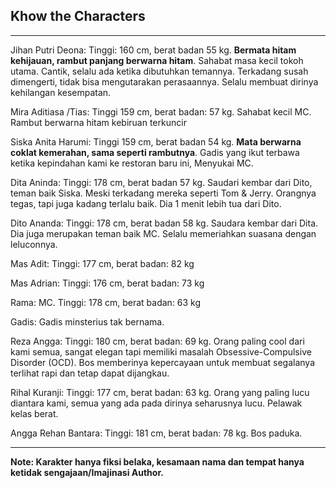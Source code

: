 ## Khow the Characters

---

Jihan Putri Deona: Tinggi: 160 cm, berat badan 55 kg.  **Bermata hitam kehijauan, rambut panjang berwarna hitam**. Sahabat masa kecil tokoh utama. Cantik, selalu ada ketika dibutuhkan temannya. Terkadang susah dimengerti, tidak bisa mengutarakan perasaannya. Selalu membuat dirinya kehilangan kesempatan.

Mira Aditiasa /Tias: Tinggi 159 cm, berat badan: 57 kg. Sahabat kecil MC. Rambut berwarna hitam kebiruan terkuncir

Siska Anita Harumi: Tinggi 159 cm, berat badan 54 kg. **Mata berwarna coklat kemerahan, sama seperti rambutnya**. Gadis yang ikut terbawa ketika kepindahan kami ke restoran baru ini, Menyukai MC.

Dita Aninda: Tinggi: 178 cm, berat badan 57 kg. Saudari kembar dari Dito, teman baik Siska. Meski terkadang mereka seperti Tom & Jerry. Orangnya tegas, tapi juga kadang terlalu baik. Dia 1 menit lebih tua dari Dito.

Dito Ananda: Tinggi: 178 cm, berat badan 58 kg. Saudara kembar dari Dita. Dia juga merupakan teman baik MC. Selalu memeriahkan suasana dengan leluconnya. 

Mas Adit: Tinggi: 177 cm, berat badan: 82 kg

Mas Adrian: Tinggi: 176 cm, berat badan: 73 kg

Rama: MC. Tinggi: 178 cm, berat badan: 63 kg

Gadis: Gadis minsterius tak bernama.

Reza Angga: Tinggi: 180 cm, berat badan: 69 kg. Orang paling cool dari kami semua, sangat elegan tapi memiliki masalah Obsessive-Compulsive Disorder (OCD). Bos memberinya kepercayaan untuk membuat segalanya terlihat rapi dan tetap dapat dijangkau.

Rihal Kuranji: Tinggi: 177 cm, berat badan: 63 kg. Orang yang paling lucu diantara kami, semua yang ada pada dirinya seharusnya lucu. Pelawak kelas berat.

Angga Rehan Bantara: Tinggi: 181 cm, berat badan: 78 kg. Bos paduka.

---

**Note: Karakter hanya fiksi belaka, kesamaan nama dan tempat hanya ketidak sengajaan/Imajinasi Author.**